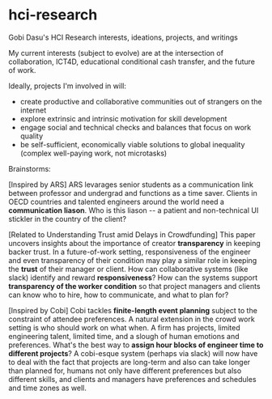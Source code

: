 # hci-research
Gobi Dasu's HCI Research interests, ideations, projects, and writings

My current interests (subject to evolve) are at the intersection of collaboration, ICT4D, educational conditional cash transfer, and the future of work.

Ideally, projects I'm involved in will:
- create productive and collaborative communities out of strangers on the internet
- explore extrinsic and intrinsic motivation for skill development
- engage social and technical checks and balances that focus on work quality
- be self-sufficient, economically viable solutions to global inequality (complex well-paying work, not microtasks)

Brainstorms:

[Inspired by ARS] ARS levarages senior students as a communication link between professor and undergrad and functions as a time saver. Clients in OECD countries and talented engineers around the world need a **communication liason**. Who is this liason -- a patient and non-technical UI stickler in the country of the client?

[Related to Understanding Trust amid Delays in Crowdfunding] This paper uncovers insights about the importance of creator **transparency** in keeping backer trust. In a future-of-work setting, responsiveness of the engineer and even transparency of their condition may play a similar role in keeping the **trust** of their manager or client. How can collaborative systems (like slack) identify and reward **responsiveness**? How can the systems support **transparency of the worker condition** so that project managers and clients can know who to hire, how to communicate, and what to plan for?

[Inspired by Cobi] Cobi tackles **finite-length event planning** subject to the constraint of attendee preferences. A natural extension in the crowd work setting is who should work on what when. A firm has projects, limited engineering talent, limited time, and a slough of human emotions and preferences. What's the best way to **assign hour blocks of engineer time to different projects**? A cobi-esque system (perhaps via slack) will now have to deal with the fact that projects are long-term and also can take longer than planned for, humans not only have different preferences but also different skills, and clients and managers have preferences and schedules and time zones as well.

